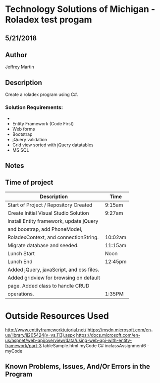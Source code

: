 # Technology Solutions of Michigan - Roladex test progam

## 5/21/2018 

## Author
Jeffrey Martin

## Description
Create a roladex program using C#. 

### Solution Requirements:

*
* Entity Framework (Code First)
* Web forms
* Bootstrap
* jQuery validation
* Grid view sorted with jQuery datatables
* MS SQL

## Notes


## Time of project
| Description                             | Time   |
|-----------------------------------------|--------|
| Start of Project / Repository Created   | 9:15am |
| Create Initial Visual Studio Solution   | 9:27am |
| Install Entity framework, update jQuery |        |
|   and boostrap, add PhoneModel,         |        |
|   RoladexContext, and connectionString. | 10:02am|
| Migrate database and seeded.            | 11:15am|
| Lunch Start				  | Noon   |
| Lunch End				  | 12:45pm|
| Added jQuery, javaScript, and css files.| 	   |
|   Added gridview for browsing on default|        |
|   page. Added class to handle CRUD      |        |
|operations.				  | 1:35PM |



# Outside Resources Used
http://www.entityframeworktutorial.net/
https://msdn.microsoft.com/en-us/library/jj205424(v=vs.113).aspx
https://docs.microsoft.com/en-us/aspnet/web-api/overview/data/using-web-api-with-entity-framework/part-3
tableSample.html myCode
C# inclassAssignment6 - myCode

## Known Problems, Issues, And/Or Errors in the Program

